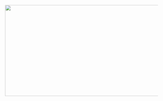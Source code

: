 <img src="https://teknoloji.org/wp-content/uploads/2020/09/opencv-ile-mutluluk-detektoru.jpg.webp" width=600 height=300 align="center">
